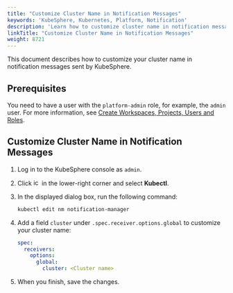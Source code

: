 ```yaml
---
title: "Customize Cluster Name in Notification Messages"
keywords: 'KubeSphere, Kubernetes, Platform, Notification'
description: 'Learn how to customize cluster name in notification messages sent by KubeSphere.'
linkTitle: "Customize Cluster Name in Notification Messages"
weight: 8721
---
```


This document describes how to customize your cluster name in notification messages sent by KubeSphere.

## Prerequisites

You need to have a user with the `platform-admin` role, for example, the `admin` user. For more information, see [Create Workspaces, Projects, Users and Roles](../../../../quick-start/create-workspace-and-project/).

## Customize Cluster Name in Notification Messages

1. Log in to the KubeSphere console as `admin`.

2. Click <img src="/images/docs/v3.3/common-icons/hammer.png" width="15" alt="icon" /> in the lower-right corner and select **Kubectl**.

3. In the displayed dialog box, run the following command:

   ```bash
   kubectl edit nm notification-manager
   ```

4. Add a field `cluster` under `.spec.receiver.options.global` to customize your cluster name:

   ```yaml
   spec:
     receivers:
       options:
         global:
           cluster: <Cluster name>
   ```
   
5. When you finish, save the changes.



